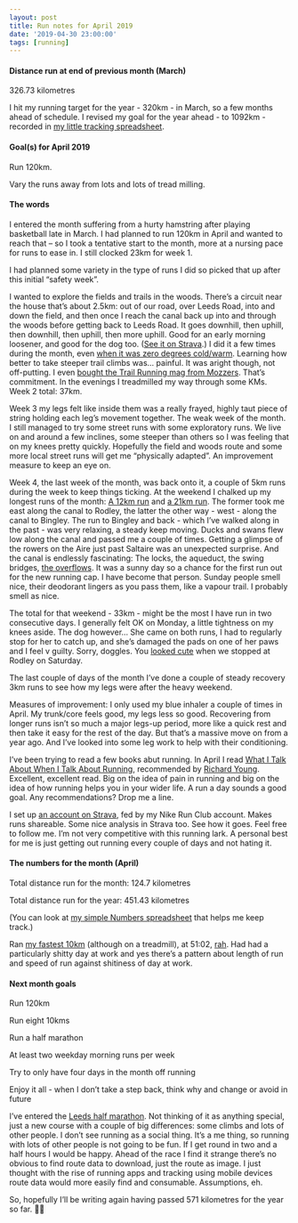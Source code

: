 ```yaml
---
layout: post
title: Run notes for April 2019
date: '2019-04-30 23:00:00'
tags: [running]
---
```

#### Distance run at end of previous month (March)

326.73 kilometres

I hit my running target for the year - 320km - in March, so a few months ahead of schedule. I revised my goal for the year ahead - to 1092km - recorded in [my little tracking spreadsheet](https://www.icloud.com/numbers/0cWhQqgPDF2FKXSnUdB79lWVw#2019_running).

#### Goal(s) for April 2019

Run 120km.

Vary the runs away from lots and lots of tread milling.

#### The words

I entered the month suffering from a hurty hamstring after playing basketball late in March. I had planned to run 120km in April and wanted to reach that – so I took a tentative start to the month, more at a nursing pace for runs to ease in. I still clocked 23km for week 1.

I had planned some variety in the type of runs I did so picked that up after this initial “safety week”.

I wanted to explore the fields and trails in the woods. There’s a circuit near the house that’s about 2.5km: out of our road, over Leeds Road, into and down the field, and then once I reach the canal back up into and through the woods before getting back to Leeds Road. It goes downhill, then uphill, then downhill, then uphill, then more uphill. Good for an early morning loosener, and good for the dog too. ([See it on Strava](https://www.strava.com/activities/2301128837).) I did it a few times during the month, even [when it was zero degrees cold/warm](https://www.instagram.com/p/BwGrvGEHN2g/). Learning how better to take steeper trail climbs was… painful. It was aright though, not off-putting. I even [bought the Trail Running mag from Mozzers](https://www.instagram.com/p/BvznwZHnUZP/). That’s commitment. In the evenings I treadmilled my way through some KMs. Week 2 total: 37km.

Week 3 my legs felt like inside them was a really frayed, highly taut piece of string holding each leg’s movement together. The weak week of the month. I still managed to try some street runs with some exploratory runs. We live on and around a few inclines, some steeper than others so I was feeling that on my knees pretty quickly. Hopefully the field and woods route and some more local street runs will get me “physically adapted”. An improvement measure to keep an eye on.

Week 4, the last week of the month, was back onto it, a couple of 5km runs during the week to keep things ticking. At the weekend I chalked up my longest runs of the month: [A 12km run](https://www.strava.com/activities/2321883620) and [a 21km run](https://www.strava.com/activities/2324934295). The former took me east along the canal to Rodley, the latter the other way - west - along the canal to Bingley. The run to Bingley and back - which I’ve walked along in the past - was very relaxing, a steady keep moving. Ducks and swans flew low along the canal and passed me a couple of times. Getting a glimpse of the rowers on the Aire just past Saltaire was an unexpected surprise. And the canal is endlessly fascinating: The locks, the aqueduct, the swing bridges, [the overflows](https://www.instagram.com/p/BwyziCknrMR/). It was a sunny day so a chance for the first run out for the new running cap. I have become that person. Sunday people smell nice, their deodorant lingers as you pass them, like a vapour trail. I probably smell as nice.

The total for that weekend - 33km - might be the most I have run in two consecutive days. I generally felt OK on Monday, a little tightness on my knees aside. The dog however… She came on both runs, I had to regularly stop for her to catch up, and she’s damaged the pads on one of her paws and I feel v guilty. Sorry, doggles. You [looked cute](https://www.instagram.com/p/BwwPNZUnuKH/) when we stopped at Rodley on Saturday.

The last couple of days of the month I’ve done a couple of steady recovery 3km runs to see how my legs were after the heavy weekend.

Measures of improvement: I only used my blue inhaler a couple of times in April. My trunk/core feels good, my legs less so good. Recovering from longer runs isn’t so much a major legs-up period, more like a quick rest and then take it easy for the rest of the day. But that’s a massive move on from a year ago. And I’ve looked into some leg work to help with their conditioning.

I’ve been trying to read a few books abut running. In April I read [What I Talk About When I Talk About Running](https://www.amazon.co.uk/gp/product/B005TKD8ZK/ref=ppx_yo_dt_b_d_asin_title_o06?ie=UTF8&psc=1), recommended by [Richard Young](https://twitter.com/richrrd). Excellent, excellent read. Big on the idea of pain in running and big on the idea of how running helps you in your wider life. A run a day sounds a good goal. Any recommendations? Drop me a line.

I set up [an account on Strava](https://www.strava.com/athletes/41247532), fed by my Nike Run Club account. Makes runs shareable. Some nice analysis in Strava too. See how it goes. Feel free to follow me. I’m not very competitive with this running lark. A personal best for me is just getting out running every couple of days and not hating it.

#### The numbers for the month (April)

Total distance run for the month: 124.7 kilometres

Total distance run for the year: 451.43 kilometres

(You can look at [my simple Numbers spreadsheet](https://www.icloud.com/numbers/0cWhQqgPDF2FKXSnUdB79lWVw#2019_running) that helps me keep track.)

Ran [my fastest 10km](https://www.strava.com/activities/2301128691) (although on a treadmill), at 51:02, [rah](https://www.instagram.com/p/BwFwnkCFJVa/). Had had a particularly shitty day at work and yes there’s a pattern about length of run and speed of run against shitiness of day at work.

#### Next month goals

Run 120km

Run eight 10kms

Run a half marathon

At least two weekday morning runs per week

Try to only have four days in the month off running

Enjoy it all - when I don’t take a step back, think why and change or avoid in future

I’ve entered the [Leeds half marathon](https://www.runforall.com/events/half-marathon/leeds-half-marathon/). Not thinking of it as anything special, just a new course with a couple of big differences: some climbs and lots of other people. I don’t see running as a social thing. It’s a me thing, so running with lots of other people is not going to be fun. If I get round in two and a half hours I would be happy. Ahead of the race I find it strange there’s no obvious to find route data to download, just the route as image. I just thought with the rise of running apps and tracking using mobile devices route data would more easily find and consumable. Assumptions, eh.

So, hopefully I’ll be writing again having passed 571 kilometres for the year so far. 🤞🏼
